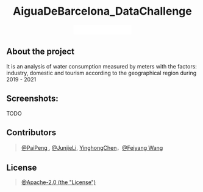 # <div align=center> AiguaDeBarcelona_DataChallenge </div>

<div align=center>
    <img src="./static/logo/aigua_logo.png" width=30% />
</div>

## About the project

It is an analysis of water consumption measured by meters with the factors: industry, domestic and tourism according to the geographical region during 2019 - 2021

## Screenshots:

TODO

## Contributors

> [@PaiPeng ](https://github.com/paipeline), [@JunjieLi](https://github.com/junjielyu13), [YinghongChen](https://github.com/doufu1402)，[@Feiyang Wang](https://github.com/fwang02)

## License

> [@Apache-2.0 (the "License")](https://github.com/junjielyu13/AiguaDeBarcelona_DataChallenge/blob/main/LICENSE)
